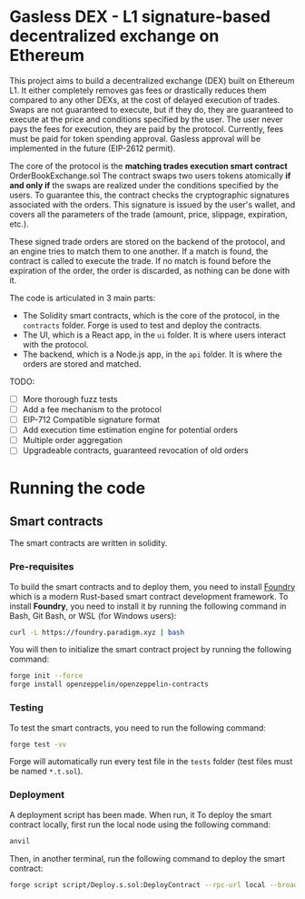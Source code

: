 # Gasless DEX - L1 signature-based decentralized exchange on Ethereum

This project aims to build a decentralized exchange (DEX) built on Ethereum L1. It either completely removes gas fees or drastically reduces them compared to any other DEXs, at the cost of delayed execution of trades.
Swaps are not guaranteed to execute, but if they do, they are guaranteed to execute at the price and conditions specified by the user.
The user never pays the fees for execution, they are paid by the protocol.
Currently, fees must be paid for token spending approval.
Gasless approval will be implemented in the future (EIP-2612 permit).

The core of the protocol is the **matching trades execution smart contract** OrderBookExchange.sol
The contract swaps two users tokens atomically **if and only if** the swaps are realized under the conditions specified by the users. To guarantee this, the contract checks the cryptographic signatures associated with the orders.
This signature is issued by the user's wallet, and covers all the parameters of the trade (amount, price, slippage, expiration, etc.).

These signed trade orders are stored on the backend of the protocol, and an engine tries to match them to one another. If a match is found, the contract is called to execute the trade.
If no match is found before the expiration of the order, the order is discarded, as nothing can be done with it.

The code is articulated in 3 main parts:
- The Solidity smart contracts, which is the core of the protocol, in the `contracts` folder. Forge is used to test and deploy the contracts.
- The UI, which is a React app, in the `ui` folder. It is where users interact with the protocol.
- The backend, which is a Node.js app, in the `api` folder. It is where the orders are stored and matched.

TODO:
- [ ] More thorough fuzz tests
- [ ] Add a fee mechanism to the protocol
- [ ] EIP-712 Compatible signature format
- [ ] Add execution time estimation engine for potential orders
- [ ] Multiple order aggregation
- [ ] Upgradeable contracts, guaranteed revocation of old orders

# Running the code

## Smart contracts
The smart contracts are written in solidity.

### Pre-requisites
To build the smart contracts and to deploy them, you need to install [Foundry](https://book.getfoundry.sh/) which is a modern Rust-based smart contract development framework.
To install **Foundry**, you need to install it by running the following command in Bash, Git Bash, or WSL (for Windows users):

```bash
curl -L https://foundry.paradigm.xyz | bash
```

You will then to initialize the smart contract project by running the following command:

```bash
forge init --force
forge install openzeppelin/openzeppelin-contracts
```

### Testing
To test the smart contracts, you need to run the following command:

```bash
forge test -vv
```
Forge will automatically run every test file in the `tests` folder (test files must be named `*.t.sol`).

### Deployment
A deployment script has been made. When run, it 
To deploy the smart contract locally, first run the local node using the following command:

```bash
anvil
```

Then, in another terminal, run the following command to deploy the smart contract:

```bash
forge script script/Deploy.s.sol:DeployContract --rpc-url local --broadcast -vv 
```

